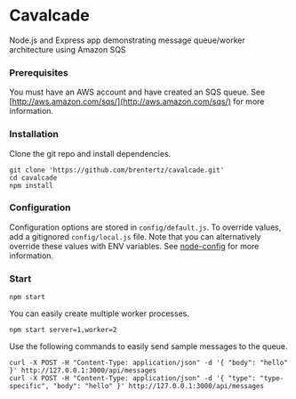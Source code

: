# Cavalcade

Node.js and Express app demonstrating message queue/worker architecture using Amazon SQS

### Prerequisites

You must have an AWS account and have created an SQS queue. See
[http://aws.amazon.com/sqs/](http://aws.amazon.com/sqs/) for more
information.

### Installation

Clone the git repo and install dependencies.

```
git clone 'https://github.com/brentertz/cavalcade.git'
cd cavalcade
npm install
```

### Configuration

Configuration options are stored in `config/default.js`. To override values,
add a gitignored `config/local.js` file.  Note that you can alternatively
override these values with ENV variables. See
[node-config](https://github.com/lorenwest/node-config) for more information.

### Start

```
npm start
```

You can easily create multiple worker processes.

```
npm start server=1,worker=2
```

Use the following commands to easily send sample messages to the queue.

```
curl -X POST -H "Content-Type: application/json" -d '{ "body": "hello" }' http://127.0.0.1:3000/api/messages
curl -X POST -H "Content-Type: application/json" -d '{ "type": "type-specific", "body": "hello" }' http://127.0.0.1:3000/api/messages
```
